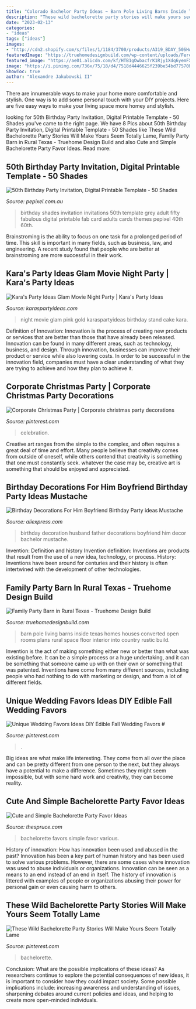 ```yaml
---
title: "Colorado Bachelor Party Ideas ~ Barn Pole Living Barns Inside Texas Homes Houses Converted Open Rooms Plans Rural Space Floor Interior Into Country Rustic Build"
description: "These wild bachelorette party stories will make yours seem totally lame"
date: "2023-02-13"
categories:
- "ideas"
tags: ["ideas"]
images:
- "http://cdn2.shopify.com/s/files/1/1184/3700/products/A319_BDAY_50SHADESOFFAB_wv_1024x1024.png?v=1544588357"
featuredImage: "https://truehomedesignbuild.com/wp-content/uploads/Ferester-Great-Room-smaller.jpg"
featured_image: "https://ae01.alicdn.com/kf/HTB1gOwbacfrK1Rjy1Xdq6yemFXaI/Birthday-Decorations-For-Him-Boyfriend-Birthday-Party-ideas-Mustache-Husband-Father-Party-Decoration-Bachelor-Party-Decor.jpg"
image: "https://i.pinimg.com/736x/75/18/d4/7518d4446625f239be54bd77570ba8a5.jpg"
ShowToc: true
author: "Alexandre Jakubowski II"
---
```



There are innumerable ways to make your home more comfortable and stylish. One way is to add some personal touch with your DIY projects. Here are five easy ways to make your living space more homey and stylish.

	

		
looking for 50th Birthday Party Invitation, Digital Printable Template - 50 Shades you've came to the right page. We have 8 Pics about 50th Birthday Party Invitation, Digital Printable Template - 50 Shades like These Wild Bachelorette Party Stories Will Make Yours Seem Totally Lame, Family Party Barn in Rural Texas - Truehome Design Build and also Cute and Simple Bachelorette Party Favor Ideas. Read more:
		
    
## 50th Birthday Party Invitation, Digital Printable Template - 50 Shades

<img loading=lazy src="http://cdn2.shopify.com/s/files/1/1184/3700/products/A319_BDAY_50SHADESOFFAB_wv_1024x1024.png?v=1544588357" onerror="this.onerror=null;this.src='https://tse4.mm.bing.net/th?id=OIP.uoQJELeBjllWGZcjWscxOgHaLH&amp;pid=15.1';" alt="50th Birthday Party Invitation, Digital Printable Template - 50 Shades">

_Source: pepixel.com.au_

>birthday shades invitation invitations 50th template grey adult fifty fabulous digital printable fab card adults cards themes pepixel 40th 60th. 

	

Brainstroming is the ability to focus on one task for a prolonged period of time. This skill is important in many fields, such as business, law, and engineering. A recent study found that people who are better at brainstroming are more successful in their work.

    
## Kara&#039;s Party Ideas Glam Movie Night Party | Kara&#039;s Party Ideas

<img loading=lazy src="https://karaspartyideas.com/wp-content/uploads/2019/03/Glam-Movie-Night-Party-via-Karas-Party-Ideas-KarasPartyIdeas.com12.jpeg" onerror="this.onerror=null;this.src='https://tse4.mm.bing.net/th?id=OIP.InawDFmcfXRpH3jPuB91vQHaKO&amp;pid=15.1';" alt="Kara&#039;s Party Ideas Glam Movie Night Party | Kara&#039;s Party Ideas">

_Source: karaspartyideas.com_

>night movie glam pink gold karaspartyideas birthday stand cake kara. 

	

Definition of Innovation:
Innovation is the process of creating new products or services that are better than those that have already been released. Innovation can be found in many different areas, such as technology, business, and design. Through innovation, businesses can improve their product or service while also lowering costs. In order to be successful in the innovation field, companies must have a clear understanding of what they are trying to achieve and how they plan to achieve it.

    
## Corporate Christmas Party | Corporate Christmas Party Decorations

<img loading=lazy src="https://i.pinimg.com/736x/55/79/61/5579617e6fe786e422c2f2742bad7ed8.jpg" onerror="this.onerror=null;this.src='https://tse1.mm.bing.net/th?id=OIP.hyRBD3IJDFBZo5OeV9C9FgHaJ3&amp;pid=15.1';" alt="Corporate Christmas Party | Corporate christmas party decorations">

_Source: pinterest.com_

>celebration. 

	

Creative art ranges from the simple to the complex, and often requires a great deal of time and effort. Many people believe that creativity comes from outside of oneself, while others contend that creativity is something that one must constantly seek. whatever the case may be, creative art is something that should be enjoyed and appreciated.

    
## Birthday Decorations For Him Boyfriend Birthday Party Ideas Mustache

<img loading=lazy src="https://ae01.alicdn.com/kf/HTB1gOwbacfrK1Rjy1Xdq6yemFXaI/Birthday-Decorations-For-Him-Boyfriend-Birthday-Party-ideas-Mustache-Husband-Father-Party-Decoration-Bachelor-Party-Decor.jpg" onerror="this.onerror=null;this.src='https://tse3.mm.bing.net/th?id=OIP.8MycO4he8kOUUAtO0PRv3QHaHa&amp;pid=15.1';" alt="Birthday Decorations For Him Boyfriend Birthday Party ideas Mustache">

_Source: aliexpress.com_

>birthday decoration husband father decorations boyfriend him decor bachelor mustache. 

	

Invention: Definition and history
Invention definition: Inventions are products that result from the use of a new idea, technology, or process. History: Inventions have been around for centuries and their history is often intertwined with the development of other technologies.

    
## Family Party Barn In Rural Texas - Truehome Design Build

<img loading=lazy src="https://truehomedesignbuild.com/wp-content/uploads/Ferester-Great-Room-smaller.jpg" onerror="this.onerror=null;this.src='https://tse3.mm.bing.net/th?id=OIP.o5kpETUz3ElLlZ_0Qv6OjwHaFC&amp;pid=15.1';" alt="Family Party Barn in Rural Texas - Truehome Design Build">

_Source: truehomedesignbuild.com_

>barn pole living barns inside texas homes houses converted open rooms plans rural space floor interior into country rustic build. 

	

Invention is the act of making something either new or better than what was existing before. It can be a simple process or a huge undertaking, and it can be something that someone came up with on their own or something that was patented. Inventions have come from many different sources, including people who had nothing to do with marketing or design, and from a lot of different fields.

    
## Unique Wedding Favors Ideas DIY Edible Fall Wedding Favors #

<img loading=lazy src="https://i.pinimg.com/736x/75/18/d4/7518d4446625f239be54bd77570ba8a5.jpg" onerror="this.onerror=null;this.src='https://tse4.mm.bing.net/th?id=OIP.NI693zGPnnLvS2NDcgtIbQHaLH&amp;pid=15.1';" alt="Unique Wedding Favors Ideas DIY Edible Fall Wedding Favors #">

_Source: pinterest.com_

>. 

	

Big ideas are what make life interesting. They come from all over the place and can be pretty different from one person to the next, but they always have a potential to make a difference. Sometimes they might seem impossible, but with some hard work and creativity, they can become reality.

    
## Cute And Simple Bachelorette Party Favor Ideas

<img loading=lazy src="https://fthmb.tqn.com/cPwrObAxv2IwDCbZTzzs0eRGwKM=/960x0/filters:no_upscale()/bachelorette-party-favors-56b82aa95f9b5829f83daa8e.jpg" onerror="this.onerror=null;this.src='https://tse3.mm.bing.net/th?id=OIP.oH3dzujHpFAayMAwxkdy3AHaEn&amp;pid=15.1';" alt="Cute and Simple Bachelorette Party Favor Ideas">

_Source: thespruce.com_

>bachelorette favors simple favor various. 

	

History of innovation: How has innovation been used and abused in the past?
Innovation has been a key part of human history and has been used to solve various problems. However, there are some cases where innovation was used to abuse individuals or organizations. Innovation can be seen as a means to an end instead of an end in itself. The history of innovation is littered with examples of people or organizations abusing their power for personal gain or even causing harm to others.

    
## These Wild Bachelorette Party Stories Will Make Yours Seem Totally Lame

<img loading=lazy src="https://i.pinimg.com/736x/9f/3a/46/9f3a46e4233cc3d842b39b0e5bae6eb7.jpg" onerror="this.onerror=null;this.src='https://tse2.mm.bing.net/th?id=OIP.Sak-UbPaM1La1ewXakgFtgHaLG&amp;pid=15.1';" alt="These Wild Bachelorette Party Stories Will Make Yours Seem Totally Lame">

_Source: pinterest.com_

>bachelorette. 

	

Conclusion: What are the possible implications of these ideas?
As researchers continue to explore the potential consequences of new ideas, it is important to consider how they could impact society. Some possible implications include: increasing awareness and understanding of issues, sharpening debates around current policies and ideas, and helping to create more open-minded individuals.

